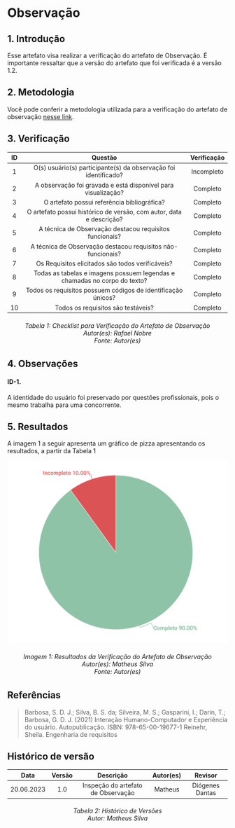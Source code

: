 # Observação

## 1. Introdução
Esse artefato visa realizar a verificação do artefato de Observação. É importante ressaltar que a versão do artefato que foi verificada é a versão 1.2.

## 2. Metodologia
Você pode conferir a metodologia utilizada para a verificação do artefato de observação [nesse link](../planejamento/#2-metodologia).

## 3. Verificação

|ID|Questão|Verificação|
|:-:|:-:|:-:|
|1|O(s) usuário(s) participante(s) da observação foi identificado?| Incompleto |
|2|A observação foi gravada e está disponível para visualização?| Completo |
|3|O artefato possui referência bibliográfica?|Completo|
|4|O artefato possui histórico de versão, com autor, data e descrição?|Completo|
|5|A técnica de Observação destacou requisitos funcionais?|Completo|
|6|A técnica de Observação destacou requisitos não-funcionais?|Completo|
|7|Os Requisitos elicitados são todos verificáveis?|Completo|
|8|Todas as tabelas e imagens possuem legendas e chamadas no corpo do texto?|Completo|
|9|Todos os requisitos possuem códigos de identificação únicos?|Completo|
|10|Todos os requisitos são testáveis?|Completo|

<h6 align = "center"> Tabela 1: Checklist para Verificação do Artefato de Observação
<br> Autor(es): Rafael Nobre
<br>Fonte: Autor(es)</h6>

## 4. Observações

#### ID-1.
A identidade do usuário foi preservado por questões profissionais, pois o mesmo trabalha para uma concorrente.

## 5. Resultados
A imagem 1 a seguir apresenta um gráfico de pizza apresentando os resultados, a partir da Tabela 1

![Resultados 100](./imagens/resultado_observacao.png)
<h6 align = "center"> Imagem 1: Resultados da Verificação do Artefato de Observação
<br> Autor(es): Matheus Silva
<br>Fonte: Autor(es)</h6>

## Referências

> Barbosa, S. D. J.; Silva, B. S. da; Silveira, M. S.; Gasparini, I.; Darin, T.; Barbosa, G. D. J. (2021) Interação Humano-Computador e Experiência do usuário. Autopublicação. ISBN: 978-65-00-19677-1
> Reinehr, Sheila. Engenharia de requisitos

## Histórico de versão
|    Data    | Versão | Descrição                                                                      | Autor(es)  | Revisor  |
| :--------: | :----: | :----------------------------------------------------------------------------: | :--------: | :------: |
| 20.06.2023 | 1.0    | Inspeção do artefato de Observação |   Matheus   | Diógenes Dantas |

<h6 align = "center"> Tabela 2: Histórico de Versões
<br> Autor: Matheus Silva</h6>